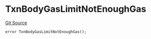 # TxnBodyGasLimitNotEnoughGas
[Git Source](https://github.com/matter-labs/zksync-contracts/blob/c6e73735b89a4b474234f6471e326125c9069f15/contracts/l1-contracts/common/L1ContractErrors.sol)


```solidity
error TxnBodyGasLimitNotEnoughGas();
```

